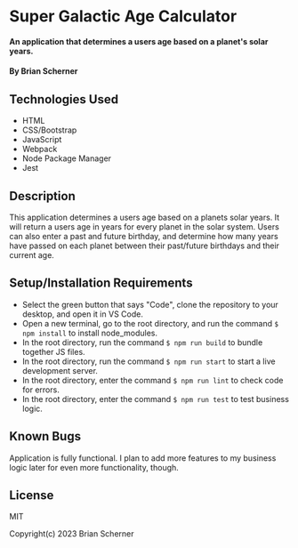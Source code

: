 # Super Galactic Age Calculator

#### An application that determines a users age based on a planet's solar years.

#### By Brian Scherner

## Technologies Used

* HTML
* CSS/Bootstrap
* JavaScript
* Webpack
* Node Package Manager
* Jest

## Description

This application determines a users age based on a planets solar years. It will return a users age in years for every planet in the solar system. Users can also enter a past and future birthday, and determine how many years have passed on each planet between their past/future birthdays and their current age.

## Setup/Installation Requirements

* Select the green button that says "Code", clone the repository to your desktop, and open it in VS Code.
* Open a new terminal, go to the root directory, and run the command `$ npm install` to install node_modules.
* In the root directory, run the command `$ npm run build` to bundle together JS files.
* In the root directory, run the command `$ npm run start` to start a live development server.
* In the root directory, enter the command `$ npm run lint` to check code for errors.
* In the root directory, enter the command `$ npm run test` to test business logic.

## Known Bugs

Application is fully functional. I plan to add more features to my business logic later for even more functionality, though.

## License

MIT

Copyright(c) 2023 Brian Scherner